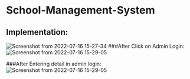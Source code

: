 # School-Management-System

## Implementation:
![Screenshot from 2022-07-16 15-27-34](https://user-images.githubusercontent.com/76720437/179350129-5cecb98a-921f-42c6-8f07-c822892f8b47.png)
###After Click on Admin Login:
![Screenshot from 2022-07-16 15-29-05](https://user-images.githubusercontent.com/76720437/179350149-ee98dc4a-e2ce-46cf-9203-14d5b938f719.png)
 
 ###After Entering detail in admin login:
 ![Screenshot from 2022-07-16 15-29-05](https://user-images.githubusercontent.com/76720437/179350189-a6a7dfee-1d4b-4342-a9cc-74284c501b3d.png)
